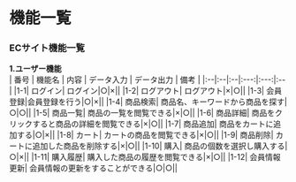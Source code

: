 # 機能一覧
### ECサイト機能一覧

**1.ユーザー機能**  
 | 番号 | 機能名 | 内容 | データ入力 | データ出力 | 備考 |
 |:--|:--|:--|:---:|:---:|:--|
 |1-1| ログイン|  ログイン|○|×||
 |1-2| ログアウト| ログアウト|×|○||
 |1-3| 会員登録|会員登録を行う|○|×||
 |1-4| 商品検索| 商品名、キーワードから商品を探す|○|○||
 |1-5| 商品一覧| 商品の一覧を閲覧できる|×|○||
 |1-6| 商品詳細| 商品をクリックすると商品の詳細を閲覧できる|×|○||
 |1-7| 商品追加| 商品をカートに追加する|○|×||
 |1-8| カート| カートの商品を閲覧できる|×|○||
 |1-9| 商品削除| カートに追加した商品を削除する|×|○||
 |1-10| 購入| 商品の個数を選択し購入する|○|×||
 |1-11| 購入履歴| 購入した商品の履歴を閲覧できる|×|○||
 |1-12| 会員情報更新| 会員情報の更新をすることができる|○|○||
 

